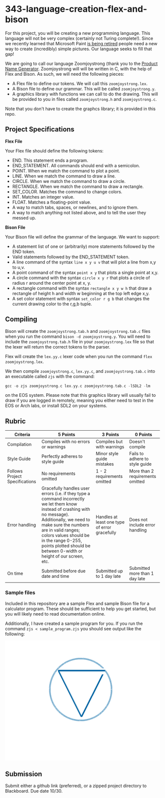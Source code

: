 # 343-language-creation-flex-and-bison

For this project, you will be creating a new programming language.  This language will not be very complex (certainly not Turing complete!).  Since we recently learned that Microsoft Paint [is being retired](https://www.theguardian.com/technology/2017/jul/24/microsoft-paint-kill-off-after-32-years-graphics-editing-program "Microsoft Paint to be retired") people need a new way to create (incredibly) simple pictures.  Our language seeks to fill that gap!

We are going to call our language Zoomjoystrong (thank you to the [Product Name Generator](http://online-generator.com/name-generator/product-name-generator.php "Product Name Generator").  Zoomjoystrong will will be written in C, with the help of Flex and Bison.  As such, we will need the following pieces:

  - A Flex file to define our tokens.  We will call this ```zoomjoystrong.lex```.
  - A Bison file to define our grammar.  This will be called ```zoomjoystrong.y```.
  - A graphics library with functions we can call to do the drawing.  This will be provided to you in files called ```zoomjoystrong.h``` and ```zoomjoystrong.c```.

Note that you don't have to create the graphcs library; it is provided in this repo.

## Project Specifications

**Flex File**

Your Flex file should define the following tokens:

  - END.  This statement ends a program.
  - END_STATEMENT.  All commands should end with a semicolon.
  - POINT.  When we match the command to plot a point.
  - LINE.  When we match the command to draw a line.
  - CIRCLE.  When we match the command to draw a circle.
  - RECTANGLE.  When we match the command to draw a rectangle.
  - SET_COLOR.  Matches the command to change colors.
  - INT.  Matches an integer value.
  - FLOAT.  Matches a floating-point value.
  - A way to match tabs, spaces, or newlines, and to ignore them.
  - A way to match anything not listed above, and to tell the user they messed up.

**Bison File**

Your Bison file will define the grammar of the language.  We want to support:

  - A statement list of one or (arbitrarily) more statements followed by the END token.
  - Valid statements followed by the END_STATEMENT token.
  - A line command of the syntax ```line x y u v``` that will plot a line from x,y to u,v.
  - A point command of the syntax ```point x y``` that plots a single point at x,y.
  - A circle command with the syntax ```circle x y r``` that plots a circle of radius r around the center point at x, y.
  - A rectangle command with the syntax ```rectangle x y w h``` that draw a rectangle of height h and width w beginning at the top left edge x,y.
  - A set color statement with syntax ```set_color r g b``` that changes the current drawing color to the r,g,b tuple.

## Compiling

Bison will create the ```zoomjoystrong.tab.h``` and ```zoomjoystrong.tab.c``` files when you run the command ```bison -d zoomjoystrong.y```.  You will need to include the ```zoomjoystrong.tab.h``` file in your ```zoomjoystrong.lex``` file so that the lexer will return the correct tokens to the parser.

Flex will create the ```lex.yy.c``` lexer code when you run the command ```flex zoomjoystrong.lex```.

We then compile ```zoomjoystrong.c```, ```lex.yy.c```, and ```zoomjoystrong.tab.c``` into an executable called ```zjs``` with the command:

```C
gcc -o zjs zoomjoystrong.c lex.yy.c zoomjoystrong.tab.c -lSDL2 -lm
```

on the EOS system.  Please note that this graphics library will usually fail to draw if you are logged in remotely, meaning you either need to test in the EOS or Arch labs, or install SDL2 on your systems.

## Rubric

| Criteria | 5 Points | 3 Points | 0 Points |
|----------|----------|----------|----------|
| Compilation | Compiles with no errors or warnings | Compiles but with warnings | Doesn't compile |
| Style Guide | Perfectly adheres to style guide | Minor style guide mistakes | Fails to adhere to style guide |
| Follows Project Specifications | No requirements omitted | 1 - 2 requirements omitted | More than 2 requirements omitted |
| Error handling | Gracefully handles user errors (i.e. if they type a command incorrectly we let them know instead of crashing with no message).  Additionally, we need to make sure the numbers are in valid ranges; colors values should be in the range 0-255, points plotted should be between 0-width or height of our screen, etc. | Handles at least one type of error gracefully | Does not include error handling |
| On time | Submitted before due date and time | Submitted up to 1 day late | Submitted more than 1 day late |

### Sample files

Included in this repository are a sample Flex and sample Bison file for a calculator program.  These should be sufficient to help you get started, but you will likely need to read documentation online.

Additionally, I have created a sample program for you.  If you run the command ```zjs < sample_program.zjs``` you should see output like the following:

![Output from zjs on gv.zjs](./gv.zjs.png)

## Submission

Submit either a github link (preferred), or a zipped project directory to Blackboard.  Due date 10/30.
